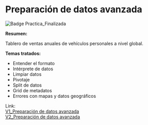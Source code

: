 # Preparación de datos avanzada 

![Badge Practica_Finalizada](https://img.shields.io/badge/STATUS-PRACTICA%20FINALIZADA-green)

**Resumen:**  
<p>
  Tablero de ventas anuales de vehículos personales a nivel global.<br>
</p>

**Temas tratados:**  
   - Entender el formato
   - Intérprete de datos
   - Limpiar datos
   - Pivotaje
   - Split de datos
   - Grid de metadatos
   - Errores con mapas y datos geográficos
   
Link:<br>
[V1_Preparación de datos avanzada](https://public.tableau.com/app/profile/ariel2737/viz/Vehiclessold_16799480402170/DashboardVentadeVehculos) <br>
[V2_Preparación de datos avanzada](https://public.tableau.com/app/profile/ariel2737/viz/VehiclessoldV2/DashbordVentasVehculos)
